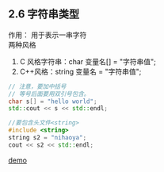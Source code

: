 ## 2.6 字符串类型
作用： 用于表示一串字符   
两种风格   
1. C 风格字符串：char 变量名[] = "字符串值";
2. C++风格：string 变量名 = "字符串值";

```cpp
// 注意，要加中括号
// 等号后面要用双引号包含。
char s[] = "hello world";
std::cout << s << std::endl;

//要包含头文件<string>
#include <string>
string s2 = "nihaoya";
cout << s2 << std::endl;
```
[demo](code/13zifuchuan.cpp)